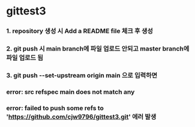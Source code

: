 # gittest3


### 1. repository 생성 시 Add a README file 체크 후 생성 
### 2. git push 시 main branch에 파일 업로드 안되고 master branch에 파일 업로드 됨
### 3. git push --set-upstream origin main 으로 입력하면 
### error: src refspec main does not match any
### error: failed to push some refs to 'https://github.com/cjw9796/gittest3.git' 에러 발생 
